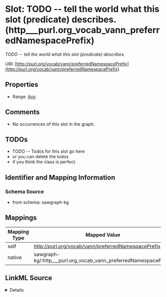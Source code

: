 

# Slot: TODO -- tell the world what this slot (predicate) describes. (http___purl.org_vocab_vann_preferredNamespacePrefix)


_TODO -- tell the world what this slot (predicate) describes._





URI: [http://purl.org/vocab/vann/preferredNamespacePrefix](http://purl.org/vocab/vann/preferredNamespacePrefix)



<!-- no inheritance hierarchy -->








## Properties

* Range: [Any](../classes/Any.md)





## Comments

* No occurrences of this slot in the graph.

## TODOs

* TODO -- Todos for this slot go here
* or you can delete the todos
* if you think the class is perfect.

## Identifier and Mapping Information







### Schema Source


* from schema: sawgraph-kg




## Mappings

| Mapping Type | Mapped Value |
| ---  | ---  |
| self | http://purl.org/vocab/vann/preferredNamespacePrefix |
| native | sawgraph-kg/:http___purl.org_vocab_vann_preferredNamespacePrefix |




## LinkML Source

<details>
```yaml
name: http___purl.org_vocab_vann_preferredNamespacePrefix
description: TODO -- tell the world what this slot (predicate) describes.
title: TODO -- tell the world what this slot (predicate) describes.
todos:
- TODO -- Todos for this slot go here
- or you can delete the todos
- if you think the class is perfect.
comments:
- No occurrences of this slot in the graph.
from_schema: sawgraph-kg
rank: 1000
slot_uri: http://purl.org/vocab/vann/preferredNamespacePrefix
alias: http___purl.org_vocab_vann_preferredNamespacePrefix
range: Any

```
</details>